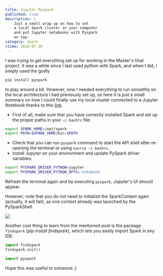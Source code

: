 ```yaml
---
title: Jupyter Pyspark
published: true
description: |
    Just a small wrap up on how to set
    a local Spark cluster in your computer
    and put Jupyter notebooks with Pyspark
    on top.
category: Spark
ctime: 2018-07-26
---
```


I was trying to get everything set up for working in the Master's final project. It was a while since I last used python with Spark, and when I did, I simply used the godly

```bash
pip install pyspark
```

to play around a bit. However, now I needed everything to run smoothly on the local architecture I had previously set up, so here it is just a small summary on how I could finally use my local cluster connected to a Jupyter Notebook thanks to this [link](https://blog.sicara.com/get-started-pyspark-jupyter-guide-tutorial-ae2fe84f594f).

* First of all, make sure that you have correctly installed Spark and set up the proper paths in your `~/.bashrc` file:

```bash
export SPARK_HOME=/opt/spark
export PATH=$SPARK_HOME/bin:$PATH
```

* Check that you can run `pyspark` command to start the API shell after re-opening the terminal or using `source ~/.bashrc`.
* Install Jupyter on your environment and update PySpark driver variables:

```bash
export PYSPARK_DRIVER_PYTHON=jupyter
export PYSPARK_DRIVER_PYTHON_OPTS='notebook'
```

Refresh the terminal again and by executing `pyspark`, Jupyter's UI should appear. 

However, note that you do not need to initialize the SparkContext again (actually, it will fail), as one context already was launched by the PySparkShell.

<img src="../../images/posts/spark/spark-with-jupyter.png" class="h-64 my-4 justify-center m-auto">

Another cool thing to learn from the mentioned post is the package `findspark` (*pip install findspark*), which lets you easily import Spark in any IDE:

```python
import findspark
findspark.init()

import pyspark
```

Hope this was useful to someone ;)
